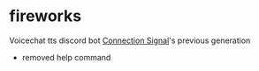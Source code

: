 # fireworks
Voicechat tts discord bot
[Connection Signal](https://koreanbots.dev/bots/770288479929761833)'s previous generation

- removed help command
